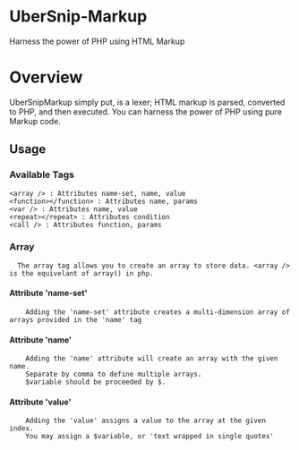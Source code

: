 # UberSnip-Markup
Harness the power of PHP using HTML Markup

# Overview
  UberSnipMarkup simply put, is a lexer; HTML markup is parsed, converted to PHP, and then executed. You can harness the power of PHP using pure Markup code.
  
  
##  Usage
### Available Tags

    <array /> : Attributes name-set, name, value
    <function></function> : Attributes name, params
    <var /> : Attributes name, value
    <repeat></repeat> : Attributes condition
    <call /> : Attributes function, params
    
    
### Array
      The array tag allows you to create an array to store data. <array /> is the equivelant of array() in php.
      
####  Attribute 'name-set' <array name-set="name_set_name" />
        Adding the 'name-set' attribute creates a multi-dimension array of arrays provided in the 'name' tag
        
####  Attribute 'name' <array name="$array_name, $array_name_2" />
        Adding the 'name' attribute will create an array with the given name. 
        Separate by comma to define multiple arrays.   
        $variable should be proceeded by $.
        
####  Attribute 'value' <array value="'array value', 'array value 2'" />
        Adding the 'value' assigns a value to the array at the given index.
        You may assign a $variable, or 'text wrapped in single quotes'
      
  
      
